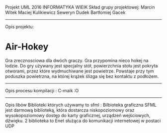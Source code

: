 ﻿Projekt UML 2016 INFORMATYKA WIEIK
Skład grupy projektowej:
Marcin Witek
Maciej Kulikiewicz
Seweryn Dudek
Bartłomiej Gacek
______________________________
Opis projektu:
# Air-Hokey
Gra zrecznosciowa dla dwóch graczy. Gra przypomina nieco hokej na lodzie. Do gry używany jest specjalny stół, powierzchnia stołu jest pokryta otworami, przez które wydmuchiwane jest powietrze. Powstaje przy tym poduszka powietrzna, na której krążek ślizga się bez kontaktu z podłożem.

______________________________
Opis procesu kompilacji : C-maik :O



______________________________
Opis libów
Biblioteki których używamy to sfml : Bilbioteka graficzna SFML jest darmową biblioteką, która dostarcza niskopoziomowy oraz wysokopoziomowy dostęp do karty graficznej, urządzeń wejściowych, dźwięku.
2 biblioteka to Enet służąca do komunikacji internetowej w postaci UDP
